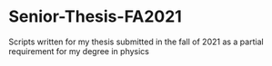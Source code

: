 # Senior-Thesis-FA2021
Scripts written for my thesis submitted in the fall of 2021 as a partial requirement for my degree in physics
